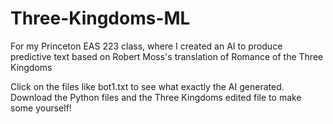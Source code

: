 # Three-Kingdoms-ML
For my Princeton EAS 223 class, where I created an AI to produce predictive text based on Robert Moss's translation of Romance of the Three Kingdoms

Click on the files like bot1.txt to see what exactly the AI generated. Download the Python files and the Three Kingdoms edited file to make some yourself!
